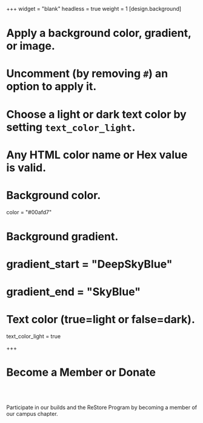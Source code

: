 +++
widget = "blank"
headless = true
weight = 1
[design.background]
  # Apply a background color, gradient, or image.
  #   Uncomment (by removing `#`) an option to apply it.
  #   Choose a light or dark text color by setting `text_color_light`.
  #   Any HTML color name or Hex value is valid.
  
  # Background color.
   color = "#00afd7"
  
  # Background gradient.
  # gradient_start = "DeepSkyBlue"
  # gradient_end = "SkyBlue"

  # Text color (true=light or false=dark).
   text_color_light = true 
  
+++
<html>
<main id="about">
    <div class="row">
      <div class="text-center">
        <h1>
          Become a Member or Donate
        </h1>
      </div>
      <br />
      <br />
      <div class="text-left">
        <p>
          Participate in our builds and the ReStore Program by becoming a member of our campus chapter.</p>
    </div>
  </div>
</main>
</html>

